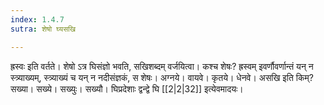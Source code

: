 ```yaml
---
index: 1.4.7
sutra: शेषो घ्यसखि

---
```

ह्रस्वः इति वर्तते। शेषो ऽत्र घिसंज्ञो भवति, सखिशब्दम् वर्जयित्वा। कश्च शेषः? ह्रस्वम् इवर्णौवर्णान्तं यन् न स्त्र्याख्यम्, स्त्र्याख्यं च यन् न नदीसंज्ञकं, स शेषः। अग्नये। वायवे। कृतये। धेनवे। असखि इति किम्? सख्या। सख्ये। सख्युः। सख्यौ। घिप्रदेशाः द्वन्द्वे घि [[2|2|32]] इत्येवमादयः।